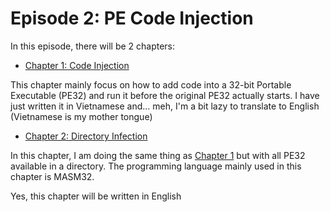 # Episode 2: PE Code Injection

In this episode, there will be 2 chapters:

* [Chapter 1: Code Injection](https://github.com/0r3o-r3vEr5e/Episode-2-PE-Code-Injector/blob/main/Chapter_1.md)

This chapter mainly focus on how to add code into a 32-bit Portable Executable (PE32) and run it before the original PE32 actually starts.
I have just written it in Vietnamese and... meh, I'm a bit lazy to translate to English (Vietnamese is my mother tongue)

* [Chapter 2: Directory Infection ](https://github.com/0r3o-r3vEr5e/Episode-2-PE-Code-Injector/blob/main/Chapter_2.md)

In this chapter, I am doing the same thing as [Chapter 1](https://github.com/0r3o-r3vEr5e/Episode-2-PE-Code-Injector/blob/main/Chapter_1.md) but with all PE32 available in a directory.
The programming language mainly used in this chapter is MASM32.

Yes, this chapter will be written in English 
